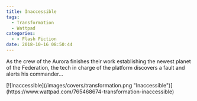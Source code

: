 ```yaml
---
title: Inaccessible
tags:
  - Transformation
  - Wattpad
categories:
  - - Flash Fiction
date: 2018-10-16 08:50:44
---
```

As the crew of the Aurora finishes their work establishing the newest planet of the Federation, the tech in charge of the platform discovers a fault and alerts his commander...<!-- more -->
<div class="center">[![Inaccessible](/images/covers/transformation.png "Inaccessible")](https://www.wattpad.com/765468674-transformation-inaccessible)</div>